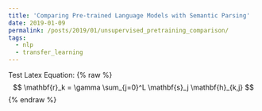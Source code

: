 ```yaml
---
title: 'Comparing Pre-trained Language Models with Semantic Parsing'
date: 2019-01-09
permalink: /posts/2019/01/unsupervised_pretraining_comparison/
tags:
  - nlp
  - transfer_learning
---
```


Test Latex Equation:
{% raw %}
$$ \mathbf{r}_k = \gamma \sum_{j=0}^L \mathbf{s}_j \mathbf{h}_{k,j} $$
{% endraw %}
